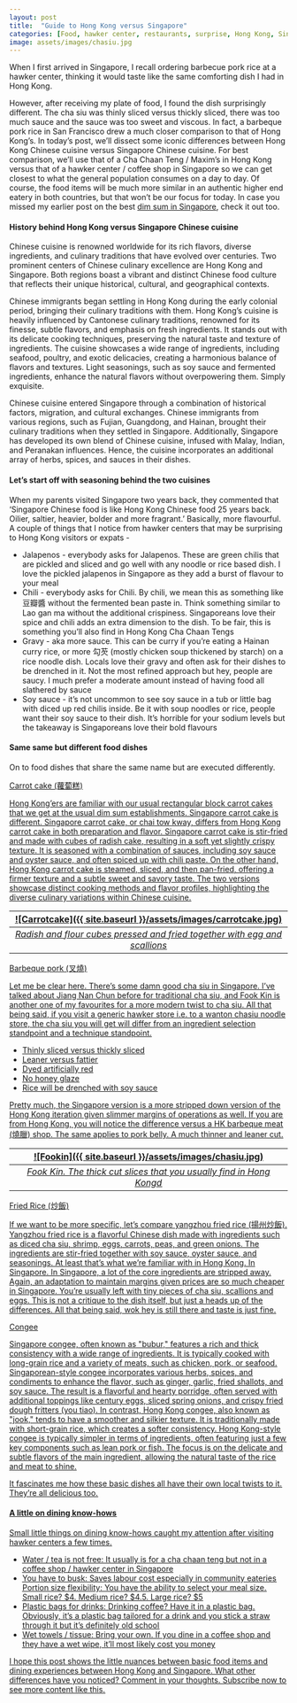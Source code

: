 ```yaml
---
layout: post
title:  "Guide to Hong Kong versus Singapore"
categories: [Food, hawker center, restaurants, surprise, Hong Kong, Singapore]
image: assets/images/chasiu.jpg
---
```

When I first arrived in Singapore, I recall ordering barbecue pork rice at a hawker center, thinking it would taste like the same comforting dish I had in Hong Kong. 

However, after receiving my plate of food, I found the dish surprisingly different. The cha siu was thinly sliced versus thickly sliced, there was too much sauce and the sauce was too sweet and viscous. In fact, a barbeque pork rice in San Francisco drew a much closer comparison to that of Hong Kong’s. In today’s post, we’ll dissect some iconic differences between Hong Kong Chinese cuisine versus Singapore Chinese cuisine. For best comparison, we’ll use that of a Cha Chaan Teng / Maxim’s in Hong Kong versus that of a hawker center / coffee shop in Singapore so we can get closest to what the general population consumes on a day to day. Of course, the food items will be much more similar in an authentic higher end eatery in both countries, but that won’t be our focus for today. In case you missed my earlier post on the best [dim sum in Singapore](https://fromhktosg.github.io/dimsum/), check it out too.

#### History behind Hong Kong versus Singapore Chinese cuisine

Chinese cuisine is renowned worldwide for its rich flavors, diverse ingredients, and culinary traditions that have evolved over centuries. Two prominent centers of Chinese culinary excellence are Hong Kong and Singapore. Both regions boast a vibrant and distinct Chinese food culture that reflects their unique historical, cultural, and geographical contexts. 

Chinese immigrants began settling in Hong Kong during the early colonial period, bringing their culinary traditions with them. Hong Kong’s cuisine is heavily influenced by Cantonese culinary traditions, renowned for its finesse, subtle flavors, and emphasis on fresh ingredients. It stands out with its delicate cooking techniques, preserving the natural taste and texture of ingredients. The cuisine showcases a wide range of ingredients, including seafood, poultry, and exotic delicacies, creating a harmonious balance of flavors and textures. Light seasonings, such as soy sauce and fermented ingredients, enhance the natural flavors without overpowering them. Simply exquisite.

Chinese cuisine entered Singapore through a combination of historical factors, migration, and cultural exchanges. Chinese immigrants from various regions, such as Fujian, Guangdong, and Hainan, brought their culinary traditions when they settled in Singapore. Additionally, Singapore has developed its own blend of Chinese cuisine, infused with Malay, Indian, and Peranakan influences. Hence, the cuisine incorporates an additional array of herbs, spices, and sauces in their dishes.

#### Let’s start off with seasoning behind the two cuisines

When my parents visited Singapore two years back, they commented that ‘Singapore Chinese food is like Hong Kong Chinese food 25 years back. Oilier, saltier, heavier, bolder and more fragrant.’ Basically, more flavourful. A couple of things that I notice from hawker centers that may be surprising to Hong Kong visitors or expats -

+ Jalapenos - everybody asks for Jalapenos. These are green chilis that are pickled and sliced and go well with any noodle or rice based dish. I love the pickled jalapenos in Singapore as they add a burst of flavour to your meal
+ Chili - everybody asks for Chili. By chili, we mean this as something like 豆瓣醬 without the fermented bean paste in. Think something similar to Lao gan ma without the additional crispiness. Singaporeans love their spice and chili adds an extra dimension to the dish. To be fair, this is something you’ll also find in Hong Kong Cha Chaan Tengs
+ Gravy - aka more sauce. This can be curry if you’re eating a Hainan curry rice, or more 勾芡 (mostly chicken soup thickened by starch) on a rice noodle dish. Locals love their gravy and often ask for their dishes to be drenched in it. Not the most refined approach but hey, people are saucy. I much prefer a moderate amount instead of having food all slathered by sauce
+ Soy sauce - it’s not uncommon to see soy sauce in a tub or little bag with diced up red chilis inside. Be it with soup noodles or rice, people want their soy sauce to their dish. It’s horrible for your sodium levels but the takeaway is Singaporeans love their bold flavours

#### Same same but different food dishes

On to food dishes that share the same name but are executed differently.

<u> Carrot cake (蘿蔔糕) <u>

Hong Kong’ers are familiar with our usual rectangular block carrot cakes that we get at the usual dim sum establishments. Singapore carrot cake is different. Singapore carrot cake, or chai tow kway, differs from Hong Kong carrot cake in both preparation and flavor. Singapore carrot cake is stir-fried and made with cubes of radish cake, resulting in a soft yet slightly crispy texture. It is seasoned with a combination of sauces, including soy sauce and oyster sauce, and often spiced up with chili paste. On the other hand, Hong Kong carrot cake is steamed, sliced, and then pan-fried, offering a firmer texture and a subtle sweet and savory taste. The two versions showcase distinct cooking methods and flavor profiles, highlighting the diverse culinary variations within Chinese cuisine.

| ![Carrotcake]({{ site.baseurl }}/assets/images/carrotcake.jpg)
|:--:| 
|  *Radish and flour cubes pressed and fried together with egg and scallions*  |

<u> Barbeque pork (叉燒) <u>

Let me be clear here. There’s some damn good cha siu in Singapore. I’ve talked about Jiang Nan Chun before for traditional cha siu, and Fook Kin is another one of my favourites for a more modern twist to cha siu. All that being said, if you visit a generic hawker store i.e. to a wanton chasiu noodle store, the cha siu you will get will differ from an ingredient selection standpoint and a technique standpoint. 
+ Thinly sliced versus thickly sliced
+ Leaner versus fattier
+ Dyed artificially red
+ No honey glaze
+ Rice will be drenched with soy sauce

Pretty much, the Singapore version is a more stripped down version of the Hong Kong iteration given slimmer margins of operations as well. If you are from Hong Kong, you will notice the difference versus a HK barbeque meat (燒臘) shop. The same applies to pork belly. A much thinner and leaner cut.

| ![Fookin]({{ site.baseurl }}/assets/images/chasiu.jpg)
|:--:| 
|  *Fook Kin. The thick cut slices that you usually find in Hong Kongd*  |

<u> Fried Rice (炒飯) <u>

If we want to be more specific, let’s compare yangzhou fried rice (揚州炒飯). Yangzhou fried rice is a flavorful Chinese dish made with ingredients such as diced cha siu, shrimp, eggs, carrots, peas, and green onions. The ingredients are stir-fried together with soy sauce, oyster sauce, and seasonings. At least that’s what we’re familiar with in Hong Kong. In Singapore. In Singapore, a lot of the core ingredients are stripped away. Again, an adaptation to maintain margins given prices are so much cheaper in Singapore. You’re usually left with tiny pieces of cha siu, scallions and eggs. This is not a critique to the dish itself, but just a heads up of the differences. All that being said, wok hey is still there and taste is just fine.

<u> Congee <u>

Singapore congee, often known as "bubur," features a rich and thick consistency with a wide range of ingredients. It is typically cooked with long-grain rice and a variety of meats, such as chicken, pork, or seafood. Singaporean-style congee incorporates various herbs, spices, and condiments to enhance the flavor, such as ginger, garlic, fried shallots, and soy sauce. The result is a flavorful and hearty porridge, often served with additional toppings like century eggs, sliced spring onions, and crispy fried dough fritters (you tiao). In contrast, Hong Kong congee, also known as "jook," tends to have a smoother and silkier texture. It is traditionally made with short-grain rice, which creates a softer consistency. Hong Kong-style congee is typically simpler in terms of ingredients, often featuring just a few key components such as lean pork or fish. The focus is on the delicate and subtle flavors of the main ingredient, allowing the natural taste of the rice and meat to shine.

It fascinates me how these basic dishes all have their own local twists to it. They’re all delicious too.

#### A little on dining know-hows

Small little things on dining know-hows caught my attention after visiting hawker centers a few times. 

+ Water / tea is not free: It usually is for a cha chaan teng but not in a coffee shop / hawker center in Singapore
+ You have to busk: Saves labour cost especially in community eateries
Portion size flexibility: You have the ability to select your meal size. Small rice? $4. Medium rice? $4.5. Large rice? $5
+ Plastic bags for drinks: Drinking coffee? Have it in a plastic bag. Obviously, it’s a plastic bag tailored for a drink and you stick a straw through it but it’s definitely old school
+ Wet towels / tissue: Bring your own. If you dine in a coffee shop and they have a wet wipe, it’ll most likely cost you money

I hope this post shows the little nuances between basic food items and dining experiences between Hong Kong and Singapore. What other differences have you noticed? Comment in your thoughts. Subscribe now to see more content like this.


